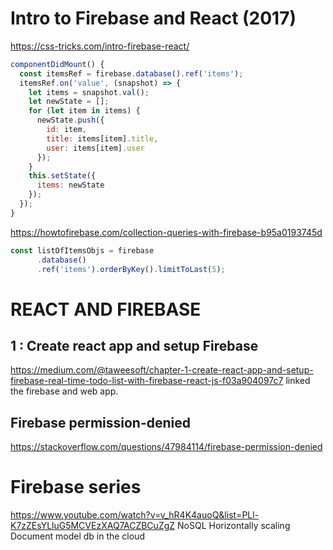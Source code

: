 # Intro to Firebase and React (2017)
https://css-tricks.com/intro-firebase-react/

```js
componentDidMount() {
  const itemsRef = firebase.database().ref('items');
  itemsRef.on('value', (snapshot) => {
    let items = snapshot.val();
    let newState = [];
    for (let item in items) {
      newState.push({
        id: item,
        title: items[item].title,
        user: items[item].user
      });
    }
    this.setState({
      items: newState
    });
  });
}
```

https://howtofirebase.com/collection-queries-with-firebase-b95a0193745d

```js
const listOfItemsObjs = firebase
      .database()
      .ref('items').orderByKey().limitToLast(5);
```
# REACT AND FIREBASE
## 1 : Create react app and setup Firebase
https://medium.com/@taweesoft/chapter-1-create-react-app-and-setup-firebase-real-time-todo-list-with-firebase-react-js-f03a904097c7
linked the firebase and web app.

## Firebase permission-denied
https://stackoverflow.com/questions/47984114/firebase-permission-denied


# Firebase series
https://www.youtube.com/watch?v=v_hR4K4auoQ&list=PLl-K7zZEsYLluG5MCVEzXAQ7ACZBCuZgZ
NoSQL
Horizontally scaling
Document model db
in the cloud

